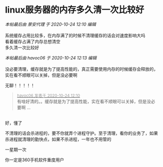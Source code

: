 # linux服务器的内存多久清一次比较好


<i class="pstatus"> 本帖最后由 景安代理 于 2020-10-24 12:10 编辑 </i><br />
<br />
系统缓存占用比较多，在内存满了的时候不清理缓存的话会对速度影响大吗<br />
看着缓存占满了内存总想清空<br />
<img id="aimg_vDckq" onclick="zoom(this, this.src, 0, 0, 0)" class="zoom" src="https://i.loli.net/2020/10/24/GHOPiwWBcXzIkbt.png" onmouseover="img_onmouseoverfunc(this)" onload="thumbImg(this)" border="0" alt="" /><br />
多久清一次比较好

<i class="pstatus"> 本帖最后由 havoc06 于 2020-10-24 12:13 编辑 </i><br />
<br />
没必要清理，缓存就是为了提高性能的，真正需要使用内存的时候缓存会释放的，实在看不顺眼可以关掉，但是没必要啊

无聊！！！！！&nbsp; &nbsp;&nbsp; &nbsp;&nbsp; &nbsp;&nbsp; &nbsp;&nbsp; &nbsp;&nbsp; &nbsp;&nbsp; &nbsp;&nbsp; &nbsp;&nbsp; &nbsp;&nbsp; &nbsp; 

<div class="quote"><blockquote><font size="2"><a href="https://www.hostloc.com/forum.php?mod=redirect&amp;goto=findpost&amp;pid=9345176&amp;ptid=757927" target="_blank"><font color="#999999">havoc06 发表于 2020-10-24 12:10</font></a></font><br />
有啥好清的。。缓存就是为了提高性能，实在看不顺眼可以关掉，但是没必要啊 ...</blockquote></div><br />
好，懂了<img src="static/image/smiley/default/lol.gif" smilieid="12" border="0" alt="" />

不清理的话会杀进程的，要不你就弄个进程守护。至于清理，看你的业务了，如果杀进程就清理的勤快点，如果不杀进程，一年也不用管的

一星期一次

你一定是360手机软件重度用户

